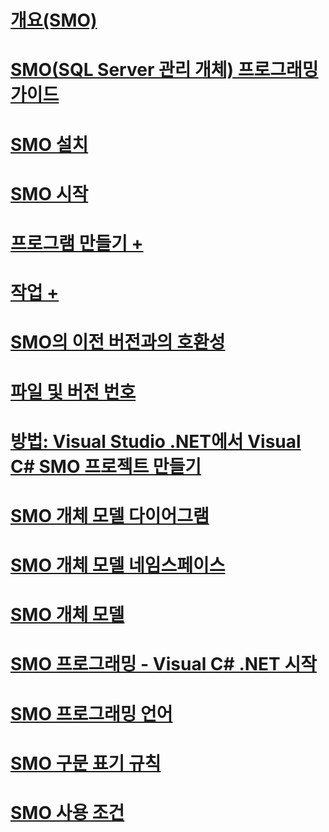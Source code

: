 # [개요(SMO)](overview-smo.md)
# [SMO(SQL Server 관리 개체) 프로그래밍 가이드](sql-server-management-objects-smo-programming-guide.md)
# [SMO 설치](installing-smo.md)
# [SMO 시작](getting-started-in-smo.md)
# [프로그램 만들기 +](../../relational-databases/server-management-objects-smo/create-program/calling-methods.md)
# [작업 +](../../relational-databases/server-management-objects-smo/tasks/backing-up-and-restoring-databases-and-transaction-logs.md)
# [SMO의 이전 버전과의 호환성](backward-compatibility-in-smo.md)
# [파일 및 버전 번호](files-and-version-numbers.md)
# [방법: Visual Studio .NET에서 Visual C# SMO 프로젝트 만들기](how-to-create-a-visual-csharp-smo-project-in-visual-studio-net.md)
# [SMO 개체 모델 다이어그램](smo-object-model-diagram.md)
# [SMO 개체 모델 네임스페이스](smo-object-model-namespaces.md)
# [SMO 개체 모델](smo-object-model.md)
# [SMO 프로그래밍 - Visual C# .NET 시작](smo-programming-getting-started-in-visual-csharp-net.md)
# [SMO 프로그래밍 언어](smo-programming-languages.md)
# [SMO 구문 표기 규칙](smo-syntax-conventions.md)
# [SMO 사용 조건](smo-license-terms.md)
